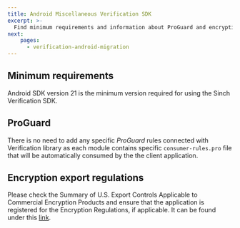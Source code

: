 ```yaml
---
title: Android Miscellaneous Verification SDK
excerpt: >-
  Find minimum requirements and information about ProGuard and encryption export regulations.
next:
    pages:
      - verification-android-migration
---
```

## Minimum requirements

Android SDK version 21 is the minimum version required for using the Sinch Verification SDK.

## ProGuard

There is no need to add any specific *ProGuard* rules connected with Verification library as each module contains specific `consumer-rules.pro` file that will be automatically consumed by the the client application.

## Encryption export regulations

Please check the Summary of U.S. Export Controls Applicable to Commercial Encryption Products and ensure that the application is registered for the Encryption Regulations, if applicable. It can be found under this [link](http://www.sinch.com/).
